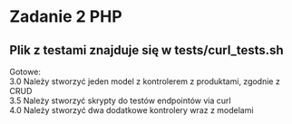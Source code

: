 # Zadanie 2 PHP

## Plik z testami znajduje się w tests/curl_tests.sh

Gotowe:\
3.0 Należy stworzyć jeden model z kontrolerem z produktami, zgodnie z
CRUD\
3.5 Należy stworzyć skrypty do testów endpointów via curl\
4.0 Należy stworzyć dwa dodatkowe kontrolery wraz z modelami